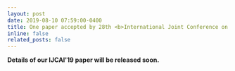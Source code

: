 ```yaml
---
layout: post
date: 2019-08-10 07:59:00-0400
title: One paper accepted by 28th <b>International Joint Conference on Artificial Intelligence</b> (<b>IJCAI 2019</b>)!  (Acceptance rates&#58; 17.9&#37;, 850&#47;4752)
inline: false
related_posts: false
---
```


<b> Details of our IJCAI'19 paper will be released soon. </b>
